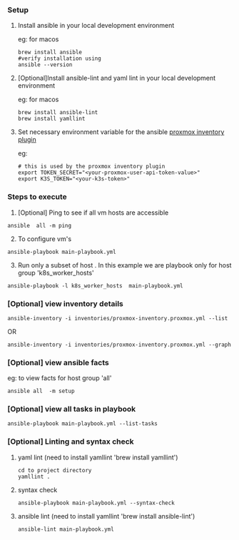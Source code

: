 
### Setup 
1. Install ansible in your local development environment

    eg: for macos
    ```
    brew install ansible
    #verify installation using
    ansible --version
    ```
2. [Optional]Install ansible-lint and yaml lint in your local development environment

    eg: for macos
    ```
    brew install ansible-lint 
    brew install yamllint
    ```
3. Set necessary environment variable for the ansible [proxmox inventory plugin](https://docs.ansible.com/ansible/latest/collections/community/general/proxmox_inventory.html)

    eg: 
    ```
    # this is used by the proxmox inventory plugin
    export TOKEN_SECRET="<your-proxmox-user-api-token-value>"
    export K3S_TOKEN="<your-k3s-token>"
    ```

### Steps to execute
1. [Optional] Ping to see if all vm hosts are accessible 
```
ansible  all -m ping
```
2. To configure vm's
```
ansible-playbook main-playbook.yml
```

3. Run only a subset of host . In this example we are playbook only for host group 'k8s_worker_hosts'
```
ansible-playbook -l k8s_worker_hosts  main-playbook.yml
```
### [Optional] view inventory details

```
ansible-inventory -i inventories/proxmox-inventory.proxmox.yml --list
```
OR
```
ansible-inventory -i inventories/proxmox-inventory.proxmox.yml --graph
```

### [Optional] view ansible facts

eg: to view facts for host group 'all'
```
ansible all  -m setup
```

### [Optional] view all tasks in playbook

```
ansible-playbook main-playbook.yml --list-tasks
```

### [Optional] Linting and syntax check

1. yaml lint (need to install yamllint 'brew install yamllint')
    ```
	cd to project directory 
	yamllint .
    ```
2. syntax check
    ```
	ansible-playbook main-playbook.yml --syntax-check
    ```
3. ansible lint (need to install yamllint 'brew install ansible-lint')
    ```
	ansible-lint main-playbook.yml
    ```